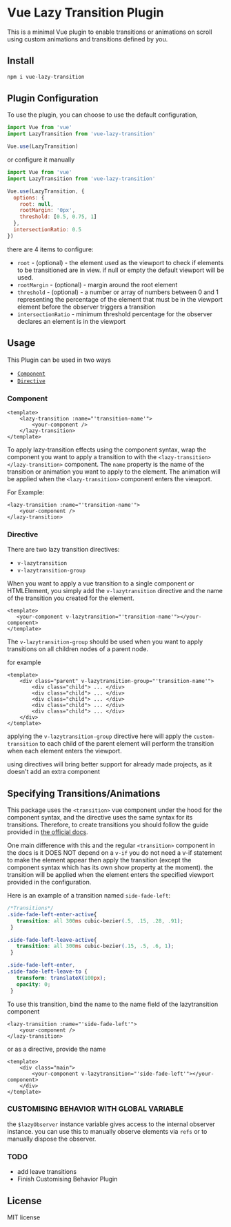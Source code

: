 # Vue Lazy Transition Plugin
This is a minimal Vue plugin to enable transitions or animations on scroll using custom animations and transitions defined by you.

## Install
```bash
npm i vue-lazy-transition
```
## Plugin Configuration
To use the plugin, you can choose to use the default configuration,
```js
import Vue from 'vue'
import LazyTransition from 'vue-lazy-transition'

Vue.use(LazyTransition)
```
or configure it manually
```js
import Vue from 'vue'
import LazyTransition from 'vue-lazy-transition'

Vue.use(LazyTransition, {
  options: {
    root: null,
    rootMargin: '0px',
    threshold: [0.5, 0.75, 1]
  },
  intersectionRatio: 0.5
})
```
there are 4 items to configure:
- `root` - (optional) - the element used as the viewport to check if elements to be transitioned are in view. if null or empty the default
viewport will be used.
- `rootMargin` - (optional) - margin around the root element
- `threshold` - (optional) - a number or array of numbers between 0 and 1 representing the percentage of the element that must be in the viewport element before the observer triggers a transition
- `intersectionRatio` - minimum threshold percentage for the observer declares an element is in the viewport

## Usage
This Plugin can be used in two ways
- [`Component`](#Component)
- [`Directive`](#Directive)

### <a id="Component"> Component</a>
```vue
<template>
    <lazy-transition :name="'transition-name'">
        <your-component />
    </lazy-transition>
</template>
```
To apply lazy-transition effects using the component syntax, wrap the component you want to apply a transition to with 
the `<lazy-transition></lazy-transition>` 
component. The `name` property is the name of the transition or animation you want to apply to the element.
The animation will be applied when the `<lazy-transition>` component enters the viewport.

For Example:
```vue
<lazy-transition :name="'transition-name'">
    <your-component />
</lazy-transition>
```

### <a id="Directive"></a> Directive
There are two lazy transition directives: 
- `v-lazytransition`
- `v-lazytransition-group`

When you want to apply a vue transition to a single component or HTMLElement, you simply add the `v-lazytransition` directive
and the name of the transition you created for the element.
```vue
<template>
   <your-component v-lazytransition="'transition-name'"></your-component>
</template>
```

The `v-lazytransition-group` should be used when you want to apply transitions on all children nodes of a parent node.

for example 
```vue
<template>
    <div class="parent" v-lazytransition-group="'transition-name'">
        <div class="child"> ... </div>
        <div class="child"> ... </div>
        <div class="child"> ... </div>
        <div class="child"> ... </div>
        <div class="child"> ... </div>
    </div>
</template>
```
applying the `v-lazytransition-group` directive here will apply the `custom-transition` to each child of the parent element
will perform the transition when each element enters the viewport.

using directives will bring better support for already made projects, as it doesn't add an extra component

## Specifying Transitions/Animations
This package uses the `<transition>` vue component under the hood for the component syntax, and the directive uses 
the same syntax for its transitions. Therefore, to create transitions you should follow the guide provided in 
[the official docs](https://vuejs.org/v2/guide/transitions.html#Transitioning-Single-Elements-Components).

One main difference with this and the regular `<transition>` component in the docs is it DOES NOT depend on a `v-if`
you do not need a v-if statement to make the element appear then apply the transition (except the component syntax which has its own
show property at the moment). 
the transition will be applied when the element enters the specified viewport provided in the configuration.

Here is an example of a transition named `side-fade-left`:
```css
/*Transitions*/
.side-fade-left-enter-active{
   transition: all 300ms cubic-bezier(.5, .15, .28, .91);
 }

.side-fade-left-leave-active{
   transition: all 300ms cubic-bezier(.15, .5, .6, 1);
 }

.side-fade-left-enter,
.side-fade-left-leave-to {
   transform: translateX(100px);
   opacity: 0;
 }
```
To use this transition, bind the name to the name field of
 the lazytransition component 
```vue
<lazy-transition :name="'side-fade-left'">
    <your-component />
</lazy-transition>
```
or as a directive, provide the name

```vue
<template>
    <div class="main">
        <your-component v-lazytransition="'side-fade-left'"></your-component>
    </div>
</template>
```

### CUSTOMISING BEHAVIOR WITH GLOBAL VARIABLE
the `$lazyObserver` instance variable gives access to the internal observer instance. you can use this to manually 
observe elements via `refs` or to manually dispose the observer.

### TODO
- add leave transitions
- Finish Customising Behavior Plugin
## License
MIT license

